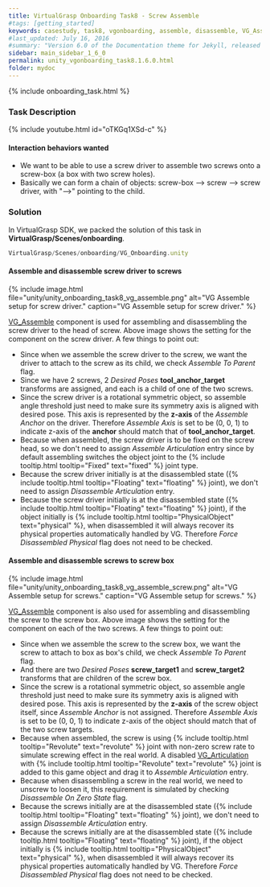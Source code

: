 ```yaml
---
title: VirtualGrasp Onboarding Task8 - Screw Assemble 
#tags: [getting_started]
keywords: casestudy, task8, vgonboarding, assemble, disassemble, VG_Assemble
#last_updated: July 16, 2016
#summary: "Version 6.0 of the Documentation theme for Jekyll, released July 4, 2016, implements relative links so you can view the files offline or on any server without configuring urls and baseurls. Additionally, you can store pages in subdirectories. Templates for alerts and images are available."
sidebar: main_sidebar_1_6_0
permalink: unity_vgonboarding_task8.1.6.0.html
folder: mydoc
---
```


{% include onboarding_task.html %}

### Task Description

{% include youtube.html id="oTKGq1XSd-c" %}

#### Interaction behaviors wanted

* We want to be able to use a screw driver to assemble two screws onto a screw-box (a box with two screw holes).
* Basically we can form a chain of objects: screw-box --> screw --> screw driver, with "-->" pointing to the child.

### Solution

In VirtualGrasp SDK, we packed the solution of this task in **VirtualGrasp/Scenes/onboarding**. 

```js
VirtualGrasp/Scenes/onboarding/VG_Onboarding.unity
````

#### Assemble and disassemble screw driver to screws

{% include image.html file="unity/unity_onboarding_task8_vg_assemble.png" alt="VG Assemble setup for screw driver." caption="VG Assemble setup for screw driver." %}

[VG_Assemble](unity_component_vgassemble.1.6.0.html) component is used for assembling and disassembling the screw driver to the head of screw. 
Above image shows the setting for the component on the screw driver. A few things to point out:

* Since when we assemble the screw driver to the screw, we want the driver to attach to the screw as its child, we check _Assemble To Parent_ flag. 
* Since we have 2 screws, 2 _Desired Poses_ **tool_anchor_target** transforms are assigned, and each is a child of one of the two screws. 
* Since the screw driver is a rotational symmetric object, so assemble angle threshold just need to make sure its symmetry axis is aligned with desired pose. This axis is represented by the **z-axis** of the _Assemble Anchor_ on the driver. Therefore _Assemble Axis_ is set to be (0, 0, 1) to indicate z-axis of the **anchor** should match that of **tool_anchor_target**.  
* Because when assembled, the screw driver is to be fixed on the screw head, so we don't need to assign _Assemble Articulation_ entry since by default assembling switches the object joint to the {% include tooltip.html tooltip="Fixed" text="fixed" %} joint type.
* Because the screw driver initially is at the disassembled state ({% include tooltip.html tooltip="Floating" text="floating" %} joint), we don't need to assign _Disassemble Articulation_ entry.
* Because the screw driver  initially is at the disassembled state ({% include tooltip.html tooltip="Floating" text="floating" %} joint), if the object initially is {% include tooltip.html tooltip="PhysicalObject" text="physical" %}, when disassembled it will always recover its physical properties automatically handled by VG. Therefore _Force Disassembled Physical_ flag does not need to be checked.


#### Assemble and disassemble screws to screw box

{% include image.html file="unity/unity_onboarding_task8_vg_assemble_screw.png" alt="VG Assemble setup for screws." caption="VG Assemble setup for screws." %}

[VG_Assemble](unity_component_vgassemble.1.6.0.html) component is also used for assembling and disassembling the screw to the screw box. 
Above image shows the setting for the component on each of the two screws. A few things to point out:

* Since when we assemble the screw to the screw box, we want the screw to attach to box as box's child, we check _Assemble To Parent_ flag. 
* And there are two _Desired Poses_  **screw_target1** and **screw_target2** transforms that are children of the screw box.
* Since the screw is a rotational symmetric object, so assemble angle threshold just need to make sure its symmetry axis is aligned with desired pose. This axis is represented by the **z-axis** of the screw object itself, since _Assemble Anchor_ is not assigned. Therefore _Assemble Axis_ is set to be (0, 0, 1) to indicate z-axis of the object should match that of the two screw targets.
* Because when assembled, the screw is using  {% include tooltip.html tooltip="Revolute" text="revolute" %} joint with non-zero screw rate to simulate screwing effect in the real world. A disabled [VG_Articulation](unity_component_vgarticulation.1.6.0.html) with  {% include tooltip.html tooltip="Revolute" text="revolute" %} joint is added to this game object and drag it to _Assemble Articulation_ entry.
* Because when disassembling a screw in the real world, we need to unscrew to loosen it, this requirement is simulated by checking _Disassemble On Zero State_ flag.
* Because the screws initially are at the disassembled state ({% include tooltip.html tooltip="Floating" text="floating" %} joint), we don't need to assign _Disassemble Articulation_ entry.
* Because the screws initially are at the disassembled state ({% include tooltip.html tooltip="Floating" text="floating" %} joint), if the object initially is {% include tooltip.html tooltip="PhysicalObject" text="physical" %}, when disassembled it will always recover its physical properties automatically handled by VG. Therefore _Force Disassembled Physical_ flag does not need to be checked.